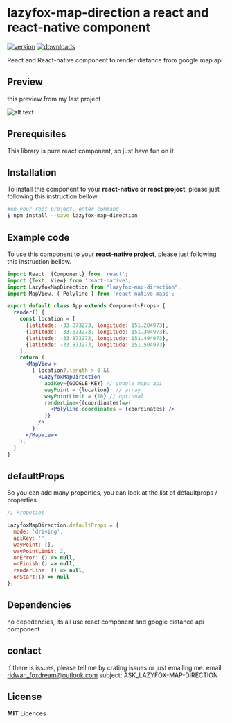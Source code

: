 # lazyfox-map-direction a react and react-native component

[![version](https://img.shields.io/npm/v/lazyfox-map-direction.svg)](https://www.npmjs.com/package/lazyfox-map-direction)
[![downloads](https://img.shields.io/npm/dy/lazyfox-map-direction.svg)](https://www.npmjs.com/package/lazyfox-map-direction)

React and React-native component to render distance from google map api

## Preview
this preview from my last project

![alt text](https://github.com/foxdreamstudio/lazyfox-map-direction/blob/media/image/media/example.jpg)



## Prerequisites

This library is pure react component, so just have fun on it

## Installation

To install this component to your **react-native or react project**, please just following this instruction bellow.
```bash
#on your root project, enter command
$ npm install --save lazyfox-map-direction

```

## Example code

To use this component to your **react-native project**, please just following this instruction bellow.
```jsx
import React, {Component} from 'react';
import {Text, View} from 'react-native';
import LazyfoxMapDirection from "lazyfox-map-direction";
import MapView, { Polyline } from 'react-native-maps';

export default class App extends Component<Props> {
  render() {
    const location = [
      {latitude: -33.873273, longitude: 151.204973},
      {latitude: -33.873273, longitude: 151.304973},
      {latitude: -33.873273, longitude: 151.404973},
      {latitude: -33.873273, longitude: 151.504973}
    ]
    return (
      <MapView >
        { location?.length > 0 &&
          <LazyfoxMapDirection 
            apiKey={GOOGLE_KEY} // google maps api 
            wayPoint = {location}  // array
            wayPointLimit = {10} // optional
            renderLine={(coordinates)=>(
              <Polyline coordinates = {coordinates} />
            )} 
          />
        }
      </MapView>
    );
  }
}

```


## defaultProps

So you can add many properties, you can look at the list of defaultprops / properties

```jsx
// Propeties 

LazyfoxMapDirection.defaultProps = {
  mode: 'driving',
  apiKey: '',
  wayPoint: [],
  wayPointLimit: 2,
  onError: () => null,
  onFinish:() => null,
  renderLine: () => null,
  onStart:() => null
};

```

## Dependencies

no depedencies, its all use react component and google distance api component

## contact
if there is issues, please tell me  by crating issues or just emailing me.
email : ridwan_foxdream@outlook.com
subject: ASK_LAZYFOX-MAP-DIRECTION

## License

**MIT** Licences
